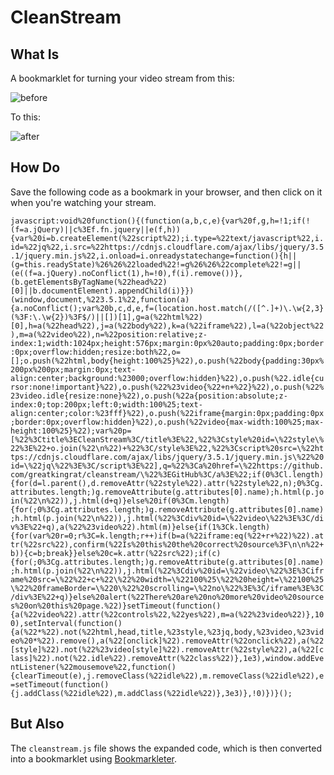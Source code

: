 # CleanStream

## What Is

A bookmarklet for turning your video stream from this:

![before](https://i.imgur.com/DgADIWB.jpg)

To this:

![after](https://i.imgur.com/pV8C73h.jpg)

## How Do

Save the following code as a bookmark in your browser, and then click on it when you're watching your stream.

`javascript:void%20function(){(function(a,b,c,e){var%20f,g,h=!1;if(!(f=a.jQuery)||c%3Ef.fn.jquery||e(f,h)){var%20i=b.createElement(%22script%22);i.type=%22text/javascript%22,i.id=%22jq%22,i.src=%22https://cdnjs.cloudflare.com/ajax/libs/jquery/3.5.1/jquery.min.js%22,i.onload=i.onreadystatechange=function(){h||(g=this.readyState)%26%26%22loaded%22!=g%26%26%22complete%22!=g||(e((f=a.jQuery).noConflict(1),h=!0),f(i).remove())},(b.getElementsByTagName(%22head%22)[0]||b.documentElement).appendChild(i)}})(window,document,%223.5.1%22,function(a){a.noConflict();var%20b,c,d,e,f=(location.host.match(/([^.]+)\.\w{2,3}(%3F:\.\w{2})%3F$/)||[])[1],g=a(%22html%22)[0],h=a(%22head%22),j=a(%22body%22),k=a(%22iframe%22),l=a(%22object%22),m=a(%22video%22),n=%22position:relative;z-index:1;width:1024px;height:576px;margin:0px%20auto;padding:0px;border:0px;overflow:hidden;resize:both%22,o=[];o.push(%22html,body{height:100%25}%22),o.push(%22body{padding:30px%200px%200px;margin:0px;text-align:center;background:%23000;overflow:hidden}%22),o.push(%22.idle{cursor:none!important}%22),o.push(%22%23video{%22+n+%22}%22),o.push(%22%23video.idle{resize:none}%22),o.push(%22a{position:absolute;z-index:0;top:200px;left:0;width:100%25;text-align:center;color:%23fff}%22),o.push(%22iframe{margin:0px;padding:0px;border:0px;overflow:hidden}%22),o.push(%22video{max-width:100%25;max-height:100%25}%22);var%20p=[%22%3Ctitle%3ECleanStream%3C/title%3E%22,%22%3Cstyle%20id=\%22style\%22%3E%22+o.join(%22\n%22)+%22%3C/style%3E%22,%22%3Cscript%20src=\%22https://cdnjs.cloudflare.com/ajax/libs/jquery/3.5.1/jquery.min.js\%22%20id=\%22jq\%22%3E%3C/script%3E%22],q=%22%3Ca%20href=\%22https://github.com/greatkingrat/cleanstream/\%22%3EGitHub%3C/a%3E%22;if(0%3Cl.length){for(d=l.parent(),d.removeAttr(%22style%22).attr(%22style%22,n);0%3Cg.attributes.length;)g.removeAttribute(g.attributes[0].name);h.html(p.join(%22\n%22)),j.html(d+q)}else%20if(0%3Cm.length){for(;0%3Cg.attributes.length;)g.removeAttribute(g.attributes[0].name);h.html(p.join(%22\n%22)),j.html(%22%3Cdiv%20id=\%22video\%22%3E%3C/div%3E%22+q),a(%22%23video%22).html(m)}else{if(1%3Ck.length){for(var%20r=0;r%3C=k.length;r++)if(b=a(%22iframe:eq(%22+r+%22)%22).attr(%22src%22),confirm(%22Is%20this%20the%20correct%20source%3F\n\n%22+b)){c=b;break}}else%20c=k.attr(%22src%22);if(c){for(;0%3Cg.attributes.length;)g.removeAttribute(g.attributes[0].name);h.html(p.join(%22\n%22)),j.html(%22%3Cdiv%20id=\%22video\%22%3E%3Ciframe%20src=\%22%22+c+%22\%22%20width=\%22100%25\%22%20height=\%22100%25\%22%20frameBorder=\%220\%22%20scrolling=\%22no\%22%3E%3C/iframe%3E%3C/div%3E%22+q)}else%20alert(%22There%20are%20no%20more%20video%20sources%20on%20this%20page.%22)}setTimeout(function(){a(%22video%22).attr(%22controls%22,%22yes%22),m=a(%22%23video%22)},100),setInterval(function(){a(%22*%22).not(%22html,head,title,%23style,%23jq,body,%23video,%23video%20*%22).remove(),a(%22[onclick]%22).removeAttr(%22onclick%22),a(%22[style]%22).not(%22%23video[style]%22).removeAttr(%22style%22),a(%22[class]%22).not(%22.idle%22).removeAttr(%22class%22)},1e3),window.addEventListener(%22mousemove%22,function(){clearTimeout(e),j.removeClass(%22idle%22),m.removeClass(%22idle%22),e=setTimeout(function(){j.addClass(%22idle%22),m.addClass(%22idle%22)},3e3)},!0)})}();`

## But Also

The `cleanstream.js` file shows the expanded code, which is then converted into a bookmarklet using [Bookmarkleter](https://chriszarate.github.io/bookmarkleter/).